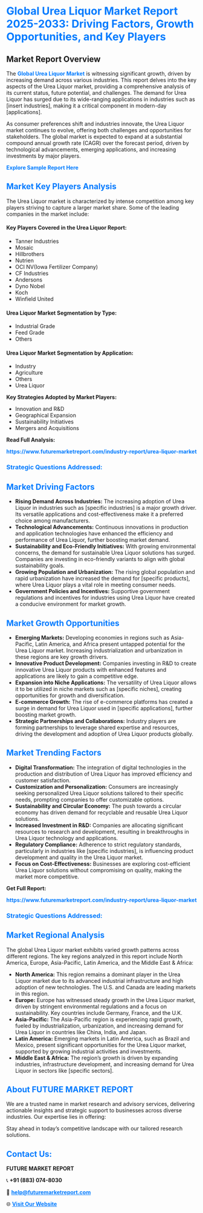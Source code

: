 <h1 style="color: #007BFF;">Global Urea Liquor Market Report 2025-2033: Driving Factors, Growth Opportunities, and Key Players</h1>

<section id="overview">
<h2>Market Report Overview</h2>
<p>The <a href="https://www.futuremarketreport.com/industry-report/urea-liquor-market" style="color: #007BFF; text-decoration: none;"><strong>Global Urea Liquor Market</strong></a> is witnessing significant growth, driven by increasing demand across various industries. This report delves into the key aspects of the Urea Liquor market, providing a comprehensive analysis of its current status, future potential, and challenges. The demand for Urea Liquor has surged due to its wide-ranging applications in industries such as [insert industries], making it a critical component in modern-day [applications].</p>
<p>As consumer preferences shift and industries innovate, the Urea Liquor market continues to evolve, offering both challenges and opportunities for stakeholders. The global market is expected to expand at a substantial compound annual growth rate (CAGR) over the forecast period, driven by technological advancements, emerging applications, and increasing investments by major players.</p>
</section>

<section id="overview">
<p><a href="https://www.futuremarketreport.com/request-sample/reportId=113015" style="color: #007BFF; text-decoration: none;"><strong>Explore Sample Report Here</strong></a></p>
</section>

<section id="key-players">
<h2 style="color: #007BFF;">Market Key Players Analysis</h2>
<p>The Urea Liquor market is characterized by intense competition among key players striving to capture a larger market share. Some of the leading companies in the market include:</p>
<h4>Key Players Covered in the Urea Liquor Report:</h4>
<ul><li>Tanner Industries</li><li>Mosaic</li><li>Hillbrothers</li><li>Nutrien</li><li>OCI NV(Iowa Fertilizer Company)</li><li>CF Industries</li><li>Andersons</li><li>Dyno Nobel</li><li>Koch</li><li>Winfield United</li></ul>
<h4>Urea Liquor Market Segmentation by Type:</h4>
<ul><li>Industrial Grade</li><li>Feed Grade</li><li>Others</li></ul>

<h4>Urea Liquor Market Segmentation by Application:</h4>
<ul><li>Industry</li><li>Agriculture</li><li>Others</li><li>Urea Liquor</li></ul>
<p><strong>Key Strategies Adopted by Market Players:</strong></p>
<ul>
<li>Innovation and R&D</li>
<li>Geographical Expansion</li>
<li>Sustainability Initiatives</li>
<li>Mergers and Acquisitions</li>
</ul>
</section>

<section>
<p><strong>Read Full Analysis: </strong></p><a href="https://www.futuremarketreport.com/industry-report/urea-liquor-market" style="color: #007BFF; text-decoration: none;"><strong>https://www.futuremarketreport.com/industry-report/urea-liquor-market</strong></a>
<h3 style="color: #007BFF;">Strategic Questions Addressed:</h3>
</section>

<section id="driving-factors">
<h2 style="color: #007BFF;">Market Driving Factors</h2>
<ul>
<li><strong>Rising Demand Across Industries:</strong> The increasing adoption of Urea Liquor in industries such as [specific industries] is a major growth driver. Its versatile applications and cost-effectiveness make it a preferred choice among manufacturers.</li>
<li><strong>Technological Advancements:</strong> Continuous innovations in production and application technologies have enhanced the efficiency and performance of Urea Liquor, further boosting market demand.</li>
<li><strong>Sustainability and Eco-Friendly Initiatives:</strong> With growing environmental concerns, the demand for sustainable Urea Liquor solutions has surged. Companies are investing in eco-friendly variants to align with global sustainability goals.</li>
<li><strong>Growing Population and Urbanization:</strong> The rising global population and rapid urbanization have increased the demand for [specific products], where Urea Liquor plays a vital role in meeting consumer needs.</li>
<li><strong>Government Policies and Incentives:</strong> Supportive government regulations and incentives for industries using Urea Liquor have created a conducive environment for market growth.</li>
</ul>
</section>

<section id="growth-opportunities">
<h2 style="color: #007BFF;">Market Growth Opportunities</h2>
<ul>
<li><strong>Emerging Markets:</strong> Developing economies in regions such as Asia-Pacific, Latin America, and Africa present untapped potential for the Urea Liquor market. Increasing industrialization and urbanization in these regions are key growth drivers.</li>
<li><strong>Innovative Product Development:</strong> Companies investing in R&D to create innovative Urea Liquor products with enhanced features and applications are likely to gain a competitive edge.</li>
<li><strong>Expansion into Niche Applications:</strong> The versatility of Urea Liquor allows it to be utilized in niche markets such as [specific niches], creating opportunities for growth and diversification.</li>
<li><strong>E-commerce Growth:</strong> The rise of e-commerce platforms has created a surge in demand for Urea Liquor used in [specific applications], further boosting market growth.</li>
<li><strong>Strategic Partnerships and Collaborations:</strong> Industry players are forming partnerships to leverage shared expertise and resources, driving the development and adoption of Urea Liquor products globally.</li>
</ul>
</section>

<section id="trending-factors">
<h2 style="color: #007BFF;">Market Trending Factors</h2>
<ul>
<li><strong>Digital Transformation:</strong> The integration of digital technologies in the production and distribution of Urea Liquor has improved efficiency and customer satisfaction.</li>
<li><strong>Customization and Personalization:</strong> Consumers are increasingly seeking personalized Urea Liquor solutions tailored to their specific needs, prompting companies to offer customizable options.</li>
<li><strong>Sustainability and Circular Economy:</strong> The push towards a circular economy has driven demand for recyclable and reusable Urea Liquor solutions.</li>
<li><strong>Increased Investment in R&D:</strong> Companies are allocating significant resources to research and development, resulting in breakthroughs in Urea Liquor technology and applications.</li>
<li><strong>Regulatory Compliance:</strong> Adherence to strict regulatory standards, particularly in industries like [specific industries], is influencing product development and quality in the Urea Liquor market.</li>
<li><strong>Focus on Cost-Effectiveness:</strong> Businesses are exploring cost-efficient Urea Liquor solutions without compromising on quality, making the market more competitive.</li>
</ul>
</section>

<section>
<p><strong>Get Full Report: </strong></p><a href="https://www.futuremarketreport.com/industry-report/urea-liquor-market" style="color: #007BFF; text-decoration: none;"><strong>https://www.futuremarketreport.com/industry-report/urea-liquor-market</strong></a>
<h3 style="color: #007BFF;">Strategic Questions Addressed:</h3>
</section>


<section id="regional-analysis">
<h2 style="color: #007BFF;">Market Regional Analysis</h2>
<p>The global Urea Liquor market exhibits varied growth patterns across different regions. The key regions analyzed in this report include North America, Europe, Asia-Pacific, Latin America, and the Middle East & Africa:</p>
<ul>
<li><strong>North America:</strong> This region remains a dominant player in the Urea Liquor market due to its advanced industrial infrastructure and high adoption of new technologies. The U.S. and Canada are leading markets in this region.</li>
<li><strong>Europe:</strong> Europe has witnessed steady growth in the Urea Liquor market, driven by stringent environmental regulations and a focus on sustainability. Key countries include Germany, France, and the U.K.</li>
<li><strong>Asia-Pacific:</strong> The Asia-Pacific region is experiencing rapid growth, fueled by industrialization, urbanization, and increasing demand for Urea Liquor in countries like China, India, and Japan.</li>
<li><strong>Latin America:</strong> Emerging markets in Latin America, such as Brazil and Mexico, present significant opportunities for the Urea Liquor market, supported by growing industrial activities and investments.</li>
<li><strong>Middle East & Africa:</strong> The region’s growth is driven by expanding industries, infrastructure development, and increasing demand for Urea Liquor in sectors like [specific sectors].</li>
</ul>
</section>

<footer>
<h2 style="color: #007BFF;">About FUTURE MARKET REPORT</h2>
<p>We are a trusted name in market research and advisory services, delivering actionable insights and strategic support to businesses across diverse industries. Our expertise lies in offering:</p>

<p>Stay ahead in today’s competitive landscape with our tailored research solutions.</p>

<h2 style="color: #007BFF;">Contact Us:</h2>
<p><strong>FUTURE MARKET REPORT</strong></p>
<p>📞 <strong>+91 (883) 074-8030</strong></p>
<p>📧 <strong><a href="mailto:help@futuremarketreport.com" style="color: #007BFF;">help@futuremarketreport.com</a></strong></p>
<p>🌐 <strong><a href="https://www.futuremarketreport.com/" style="color: #007BFF;">Visit Our Website</a></strong></p>
</footer>